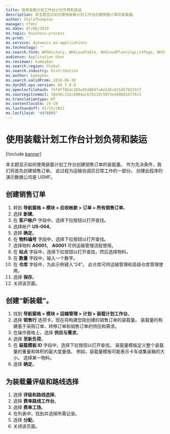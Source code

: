 ```yaml
---
title: 使用装载计划工作台计划负荷和装运
description: 本主题显示如何使用装载计划工作台创建销售订单的装载量。
author: ShylaThompson
manager: tfehr
ms.date: 07/08/2019
ms.topic: business-process
ms.prod: ''
ms.service: dynamics-ax-applications
ms.technology: ''
ms.search.form: WHSHistory, WHSLoadTable, WHSLoadPlanningListPage, WHSLoadPlanningWorkbench
audience: Application User
ms.reviewer: kamaybac
ms.search.region: Global
ms.search.industry: Distribution
ms.author: kamaybac
ms.search.validFrom: 2016-06-30
ms.dyn365.ops.version: AX 7.0.0
ms.openlocfilehash: f4fdff8bdc383a85d604fa6e545c625d5782241f
ms.sourcegitcommit: 38d40c331c8894acb7b119c5073e3088b54776c1
ms.translationtype: HT
ms.contentlocale: zh-CN
ms.lasthandoff: 01/15/2021
ms.locfileid: "4976805"
---
```

# <a name="plan-loads-and-shipments-using-the-load-planning-workbench"></a>使用装载计划工作台计划负荷和装运

[!include [banner](../../includes/banner.md)]

本主题显示如何使用装载计划工作台创建销售订单的装载量。 作为先决条件，我们将首先创建销售订单。 此过程为运输协调员日常工作的一部分。 创建此程序的演示数据公司是 USMF。


## <a name="create-a-sales-order"></a>创建销售订单
1. 转到 **导航窗格 > 模块 > 应收帐款 > 订单 > 所有销售订单**。
2. 选择 **新建**。
3. 在 **客户帐户** 字段中，选择下拉按钮以打开查找。
4. 选择帐户 **US-004**。
5. 选择 **确定**。
6. 在 **物料编号** 字段中，选择下拉按钮以打开查找。
7. 选择物料 **A0001**。 **A0001** 可供运输管理流程使用。  
8. 在 **站点** 字段中，选择下拉按钮以打开查找，然后选择物料。
9. 在 **数量** 字段中，输入一个数字。
10. 在 **仓库** 字段中，为此示例键入“24”。 此仓库可供运输管理和高级仓库管理使用。  
11. 选择 **保存**。
12. 关闭该页面。

## <a name="create-a-new-load"></a>创建“新装载”。
1. 找到 **导航窗格 > 模块 > 运输管理 > 计划 > 装载计划工作台**。
2. 选择 **销售行** 选项卡。现在将构建您刚创建的销售订单的装载量。 装载量的构建基于采购订单、转移订单和销售订单的供应和需求。  
3. 在操作窗格上，选择 **供应与需求**。
4. 选择 **至新负荷**。
5. 在 **装载模板 ID** 字段中，选择下拉按钮以打开查找。 装载量模板定义整个装载量的重量和体积的最大度量值。 例如，装载量模板可能表示卡车或集装箱的大小。 选择某一物料。
6. 选择 **确定**。

## <a name="rate-and-route-the-load"></a>为装载量评级和路线选择
1. 选择 **评级和路线选择**。
2. 选择 **费率路线工作台**。
3. 选择 **费率工场**。
4. 在列表中，找到并选择所需记录。
5. 选择 **分配**。
6. 关闭该页面。


